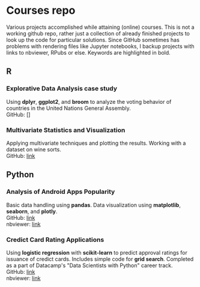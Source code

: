 # Courses repo
Various projects accomplished while attaining (online) courses. This is not a working github repo, rather just a collection of already finished projects to look up the code for particular solutions. Since GitHub sometimes has problems with rendering files like Jupyter notebooks, I backup projects with links to nbviewer, RPubs or else. Keywords are highlighted in bold.  

## R
### Explorative Data Analysis case study
Using **dplyr**, **ggplot2**, and **broom** to analyze the voting behavior of countries in the United Nations General Assembly.  
GitHub: []
### Multivariate Statistics and Visualization
Applying multivariate techniques and plotting the results. Working with a dataset on wine sorts.  
GitHub: [link](r/datacamp/mva/mva_r.md)  

## Python
### Analysis of Android Apps Popularity  
Basic data handling using **pandas**. Data visualization using **matplotlib**, **seaborn**, and **plotly**.  
GitHub: [link](python/datacamp_apps.ipynb)  
nbviewer: [link](https://nbviewer.jupyter.org/github/alexmerk/courses/blob/master/python/datacamp_apps.ipynb)

### Credict Card Rating Applications
Using **logistic regression** with **scikit-learn** to predict approval ratings for issuance of credict cards. Includes simple code for **grid search**. Completed as a part of Datacamp's "Data Scientists with Python" career track.  
GitHub: [link](python/datacamp_cc-approval.ipynb)  
nbviewer: [link](https://nbviewer.jupyter.org/github/alexmerk/courses/blob/master/python/datacamp_cc-approval.ipynb)
